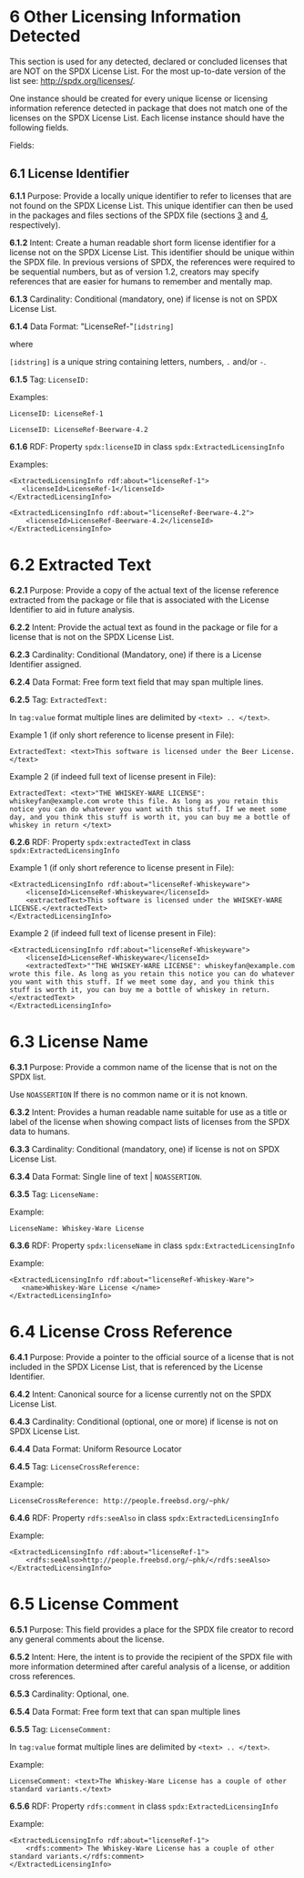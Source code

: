# 6 Other Licensing Information Detected

This section is used for any detected, declared or concluded licenses that are NOT on the SPDX License List. For the most up-to-date version of the list see: http://spdx.org/licenses/.

One instance should be created for every unique license or licensing information reference detected in package that does not match one of the licenses on the SPDX License List. Each license instance should have the following fields.

Fields:

## 6.1 License Identifier <a name="6.1"></a>

**6.1.1** Purpose: Provide a locally unique identifier to refer to licenses that are not found on the SPDX License List. This unique identifier can then be used in the packages and files sections of the SPDX file (sections [3](3-package-information.md) and [4](4-file-information.md), respectively).

**6.1.2** Intent: Create a human readable short form license identifier for a license not on the SPDX License List. This identifier should be unique within the SPDX file. In previous versions of SPDX, the references were required to be sequential numbers, but as of version 1.2, creators may specify references that are easier for humans to remember and mentally map.

**6.1.3** Cardinality: Conditional (mandatory, one) if license is not on SPDX License List.

**6.1.4** Data Format: "LicenseRef-"`[idstring]`

where

`[idstring]` is a unique string containing letters, numbers, `.` and/or `-`.

**6.1.5** Tag: `LicenseID:`

Examples:

    LicenseID: LicenseRef-1

    LicenseID: LicenseRef-Beerware-4.2

**6.1.6** RDF: Property `spdx:licenseID` in class `spdx:ExtractedLicensingInfo`

Examples:

    <ExtractedLicensingInfo rdf:about="licenseRef-1">
       <licenseId>LicenseRef-1</licenseId>
    </ExtractedLicensingInfo>

    <ExtractedLicensingInfo rdf:about="licenseRef-Beerware-4.2">
        <licenseId>LicenseRef-Beerware-4.2</licenseId>
    </ExtractedLicensingInfo>

# 6.2 Extracted Text <a name="6.2"></a>

**6.2.1** Purpose: Provide a copy of the actual text of the license reference extracted from the package or file that is associated with the License Identifier to aid in future analysis.

**6.2.2** Intent: Provide the actual text as found in the package or file for a license that is not on the SPDX License List.

**6.2.3** Cardinality: Conditional (Mandatory, one) if there is a License Identifier assigned.

**6.2.4** Data Format: Free form text field that may span multiple lines.

**6.2.5** Tag: `ExtractedText:`

In `tag:value` format multiple lines are delimited by `<text> .. </text>`.

Example 1 (if only short reference to license present in File):

    ExtractedText: <text>This software is licensed under the Beer License.</text>

Example 2 (if indeed full text of license present in File):

    ExtractedText: <text>"THE WHISKEY-WARE LICENSE": whiskeyfan@example.com wrote this file. As long as you retain this notice you can do whatever you want with this stuff. If we meet some day, and you think this stuff is worth it, you can buy me a bottle of whiskey in return </text>

**6.2.6** RDF: Property `spdx:extractedText` in class `spdx:ExtractedLicensingInfo`

Example 1 (if only short reference to license present in File):

    <ExtractedLicensingInfo rdf:about="licenseRef-Whiskeyware">
        <licenseId>LicenseRef-Whiskeyware</licenseId>
        <extractedText>This software is licensed under the WHISKEY-WARE LICENSE.</extractedText>
    </ExtractedLicensingInfo>

Example 2 (if indeed full text of license present in File):

    <ExtractedLicensingInfo rdf:about="licenseRef-Whiskeyware">
        <licenseId>LicenseRef-Whiskeyware</licenseId>
        <extractedText>""THE WHISKEY-WARE LICENSE": whiskeyfan@example.com wrote this file. As long as you retain this notice you can do whatever you want with this stuff. If we meet some day, and you think this stuff is worth it, you can buy me a bottle of whiskey in return.</extractedText>
    </ExtractedLicensingInfo>

# 6.3 License Name <a name="6.3"></a>

**6.3.1** Purpose: Provide a common name of the license that is not on the SPDX list.

Use `NOASSERTION` If there is no common name or it is not known.

**6.3.2** Intent: Provides a human readable name suitable for use as a title or label of the license when showing compact lists of licenses from the SPDX data to humans.

**6.3.3** Cardinality: Conditional (mandatory, one) if license is not on SPDX License List.

**6.3.4** Data Format: Single line of text | `NOASSERTION`.

**6.3.5** Tag: `LicenseName:`

Example:

    LicenseName: Whiskey-Ware License

**6.3.6** RDF: Property `spdx:licenseName` in class `spdx:ExtractedLicensingInfo`

Example:

    <ExtractedLicensingInfo rdf:about="licenseRef-Whiskey-Ware">
       <name>Whiskey-Ware License </name>
    </ExtractedLicensingInfo>


# 6.4 License Cross Reference <a name="6.4"></a>

**6.4.1** Purpose: Provide a pointer to the official source of a license that is not included in the SPDX License List, that is referenced by the License Identifier.

**6.4.2** Intent: Canonical source for a license currently not on the SPDX License List.

**6.4.3** Cardinality: Conditional (optional, one or more) if license is not on SPDX License List.

**6.4.4** Data Format: Uniform Resource Locator

**6.4.5** Tag: `LicenseCrossReference:`

Example:

    LicenseCrossReference: http://people.freebsd.org/~phk/

**6.4.6** RDF: Property `rdfs:seeAlso` in class `spdx:ExtractedLicensingInfo`

Example:

    <ExtractedLicensingInfo rdf:about="licenseRef-1">
        <rdfs:seeAlso>http://people.freebsd.org/~phk/</rdfs:seeAlso>
    </ExtractedLicensingInfo>

# 6.5 License Comment <a name="6.5"></a>

**6.5.1** Purpose: This field provides a place for the SPDX file creator to record any general comments about the license.

**6.5.2** Intent: Here, the intent is to provide the recipient of the SPDX file with more information determined after careful analysis of a license, or addition cross references.

**6.5.3** Cardinality: Optional, one.

**6.5.4** Data Format: Free form text that can span multiple lines

**6.5.5** Tag: `LicenseComment:`

In `tag:value` format multiple lines are delimited by `<text> .. </text>`.

Example:

    LicenseComment: <text>The Whiskey-Ware License has a couple of other standard variants.</text>

**6.5.6** RDF: Property `rdfs:comment` in class `spdx:ExtractedLicensingInfo`

Example:

    <ExtractedLicensingInfo rdf:about="licenseRef-1">
        <rdfs:comment> The Whiskey-Ware License has a couple of other standard variants.</rdfs:comment>
    </ExtractedLicensingInfo>